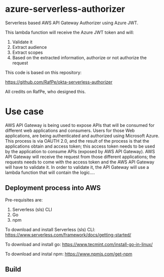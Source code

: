 # azure-serverless-authorizer
Serverless based AWS API Gateway Authorizer using Azure JWT.

This lambda function will receive the Azure JWT token and will:

1. Validate it
2. Extract audience
3. Extract scopes
4. Based on the extracted information, authorize or not authorize the request

This code is based on this repository:

https://github.com/RafPe/okta-serverless-authorizer

All credits on RafPe, who designed this.

# Use case

AWS API Gateway is being used to expose APIs that will be consumed for different web applications and consumers.
Users for those Web applications, are being authenticated and authorized using Microsoft Azure. This process is via OAUTH 2.0, and the result of the process is that the applications obtain and access token; this access token needs to be used by the application to consume APIs (exposed by AWS API Gateway). 
AWS API Gateway will receive the request from those different applications; the requests needs to come with the access token and the AWS API Gateway will have to validate it. In order to validate it, the API Gateway will use a lambda function that will contain the logic....

## Deployment process into AWS

Pre-requisites are:

1. Serverless (sls) CLI
2. Go 
3. npm

To download and install Serverless (sls) CLI:
https://www.serverless.com/framework/docs/getting-started/

To download and install go:
https://www.tecmint.com/install-go-in-linux/

To download and instal npm:
https://www.npmjs.com/get-npm

## Build 

